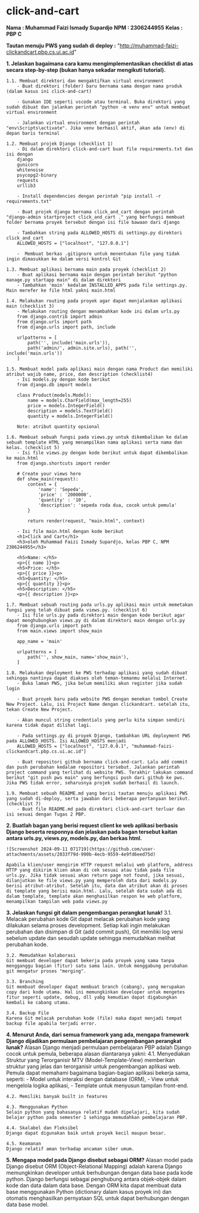 # click-and-cart 
**Nama : Muhammad Faizi Ismady Supardjo**
**NPM : 2306244955**
**Kelas : PBP C**

**Tautan menuju PWS yang sudah di deploy :** "http://muhammad-faizi-clickandcart.pbp.cs.ui.ac.id"

**1. Jelaskan bagaimana cara kamu mengimplementasikan checklist di atas secara step-by-step (bukan hanya sekadar mengikuti tutorial).**

    1.1. Membuat direktori dan mengaktifkan virtual environment
        - Buat direktori (folder) baru bernama sama dengan nama produk (dalam kasus ini click-and-cart)

        - Gunakan IDE seperti vscode atau terminal. Buka direktori yang sudah dibuat dan jalankan perintah "python -m venv env" untuk membuat virtual environment

        - Jalankan virtual environment dengan perintah "env\Scripts\activate". Jika venv berhasil aktif, akan ada (env) di depan baris terminal

    1.2. Membuat projek Django (checklist 1)
        - Di dalam direktori click-and-cart buat file requirements.txt dan isi dengan
        django
        gunicorn
        whitenoise
        psycopg2-binary
        requests
        urllib3

        - Install dependencies dengan perintah "pip install -r requirements.txt"

        - Buat projek django bernama click_and_cart dengan perintah "django-admin startproject click_and_cart ." yang berfungsi membuat folder bernama proyek tersebut dengan isi file bawaan dari django

        - Tambahkan string pada ALLOWED_HOSTS di settings.py direktori click_and_cart 
        ALLOWED_HOSTS = ["localhost", "127.0.0.1"]

        -  Membuat berkas .gitignore untuk menentukan file yang tidak ingin dimasukkan ke dalam versi kontrol Git

    1.3. Membuat aplikasi bernama main pada proyek (checklist 2)
        - Buat aplikasi bernama main dengan perintah berikut "python manage.py startapp main" di dalam direktori
        - Tambahkan 'main' kedalam INSTALLED_APPS pada file settings.py. Main merefer ke file html yakni main.html

    1.4. Melakukan routing pada proyek agar dapat menjalankan aplikasi main (checklist 3)
        - Melakukan routing dengan menambahkan kode ini dalam urls.py
        from django.contrib import admin
        from django.urls import path
        from django.urls import path, include

        urlpatterns = [
            path('', include('main.urls')),
            path('admin/', admin.site.urls), path('', include('main.urls'))
        ]

    1.5. Membuat model pada aplikasi main dengan nama Product dan memiliki atribut wajib name, price, dan description (checklist4)
        - Isi models.py dengan kode berikut
        from django.db import models

        class Product(models.Model):
            name = models.CharField(max_length=255)
            price = models.IntegerField()
            description = models.TextField()
            quantity = models.IntegerField()

        Note: atribut quantity opsional

    1.6. Membuat sebuah fungsi pada views.py untuk dikembalikan ke dalam sebuah template HTML yang menampilkan nama aplikasi serta nama dan kelas. (checklist 5)
        - Isi file views.py dengan kode berikut untuk dapat dikembalikan ke main.html
        from django.shortcuts import render

        # Create your views here
        def show_main(request):
            context = {
                'name': 'Sepeda',
                'price' : '2000000',
                'quantity' : '10',
                'description': 'sepeda roda dua, cocok untuk pemula'
            }

            return render(request, "main.html", context)

        - Isi file main.html dengan kode berikut
        <h1>Click and Cart</h1>
        <h3>oleh Muhammad Faizi Ismady Supardjo, kelas PBP C, NPM 2306244955</h3>

        <h5>Name: </h5>
        <p>{{ name }}<p>
        <h5>Price: </h5>
        <p>{{ price }}<p>
        <h5>Quantity: </h5>
        <p>{{ quantity }}<p>
        <h5>Description: </h5>
        <p>{{ description }}<p>

    1.7. Membuat sebuah routing pada urls.py aplikasi main untuk memetakan fungsi yang telah dibuat pada views.py. (checklist 6)
        - Isi file urls.py pada direktori main dengan kode berikut agar dapat menghubungkan views.py di dalam direktori main dengan urls.py
        from django.urls import path
        from main.views import show_main

        app_name = 'main'

        urlpatterns = [
            path('', show_main, name='show_main'),
        ]

    1.8. Melakukan deployment ke PWS terhadap aplikasi yang sudah dibuat sehingga nantinya dapat diakses oleh teman-temanmu melalui Internet.
        - Buka laman PWS, jika belum memiliki akun register jika sudah login

        - Buat proyek baru pada website PWS dengan menekan tombol Create New Project. Lalu, isi Project Name dengan clickandcart. setelah itu, tekan Create New Project.

        - Akan muncul string credentials yang perlu kita simpan sendiri karena tidak dapat dilihat lagi.

        - Pada settings.py di proyek Django, tambahkan URL deployment PWS pada ALLOWED_HOSTS. Isi ALLOWED_HOSTS menjadi
        ALLOWED_HOSTS = ["localhost", "127.0.0.1", "muhammad-faizi-clickandcart.pbp.cs.ui.ac.id"]

        - Buat repositori github bernama click-and-cart. Lalu add commit dan push perubahan kedalam repositori tersebut. Jalankan perintah project command yang terlihat di website PWS. Terakhir lakukan command berikut "git push pws main" yang berfungsi push dari github ke pws. Jika PWS tidak error, seharusnya projek sudah berhasil di launch.

    1.9. Membuat sebuah README.md yang berisi tautan menuju aplikasi PWS yang sudah di-deploy, serta jawaban dari beberapa pertanyaan berikut. (checklist 7)
        - Buat file README.md pada direktori click-and-cart terluar dan isi sesuai dengan Tugas 2 PBP.

**2. Buatlah bagan yang berisi request client ke web aplikasi berbasis Django beserta responnya dan jelaskan pada bagan tersebut kaitan antara urls.py, views.py, models.py, dan berkas html.**

    ![Screenshot 2024-09-11 071719](https://github.com/user-attachments/assets/2033f79d-990b-4ecb-9559-4e9fd6eed75d)

    Apabila klien/user mengirim HTTP request melalui web platform, address HTTP yang dikirim klien akan di cek sesuai atau tidak pada file urls.py. Jika tidak sesuai akan return page not found, jika sesuai, dilanjutkan ke file views.py yang memperoleh data dari models.py berisi atribut-atribut. Setelah itu, data dan atribut akan di proses di template yang berisi main.html. Lalu, setelah data sudah ada di dalam template, template akan menghasilkan respon ke web platform, menampilkan tampilan web pada views.py

**3. Jelaskan fungsi git dalam pengembangan perangkat lunak!**
    3.1. Melacak perubahan kode
    Git dapat melacak perubahan kode yang dilakukan selama proses development. Setiap kali ingin melakukan perubahan dan disimpan di Git (add commit push), Git memiliki log versi sebelum update dan sesudah update sehingga memudahkan melihat perubahan kode.

    3.2. Memudahkan kolaborasi
    Git membuat developer dapat bekerja pada proyek yang sama tanpa mengganggu bagian (fitur) satu sama lain. Untuk menggabung perubahan git mengatur proses "merging".

    3.3. Branching
    Git membuat developer dapat membuat branch (cabang), yang merupakan copy dari kode utama. Hal ini memungkinkan developer untuk mengetes fitur seperti update, debug, dll yabg kemudian dapat digabungkan kembali ke cabang utama.

    3.4. Backup File
    Karena Git melacak perubahan kode (file) maka dapat menjadi tempat backup file apabila terjadi error.

**4. Menurut Anda, dari semua framework yang ada, mengapa framework Django dijadikan permulaan pembelajaran pengembangan perangkat lunak?**
    Alasan Django menjadi permulaan pembelajaran PBP adalah Django cocok untuk pemula, beberapa alasan diantaranya yakni:
    4.1. Menyediakan Struktur yang Terorganisir
    MTV (Model-Template-View) memberikan struktur yang jelas dan terorganisir untuk pengembangan aplikasi web. Pemula dapat memahami bagaimana bagian-bagian aplikasi bekerja sama, seperti:
        - Model untuk interaksi dengan database (ORM),
        - View untuk mengelola logika aplikasi,
        - Template untuk menyusun tampilan front-end.

    4.2. Memiliki banyak built in features

    4.3. Menggunakan Python
    Selain python yang bahasanya relatif mudah dipelajari, kita sudah belajar python pada semester 1 sehingga memudahkan pembelajaran PBP.

    4.4. Skalabel dan Fleksibel
    Django dapat digunakan baik untuk proyek kecil maupun besar.

    4.5. Keamanan
    Django relatif aman terhadap ancaman siber umum.

**5. Mengapa model pada Django disebut sebagai ORM?**
    Alasan model pada Django disebut ORM (Object-Relational Mapping) adalah karena Django memungkinkan developer untuk berhubungan dengan data base pada kode python. Django berfungsi sebagai penghubung antara objek-objek dalam kode dan data dalam data base. Dengan ORM kita dapat membuat data base menggunakan Python (dictionary dalam kasus proyek ini) dan otomatis menghasilkan pernyataan SQL untuk dapat berhubungan dengan data base model.



